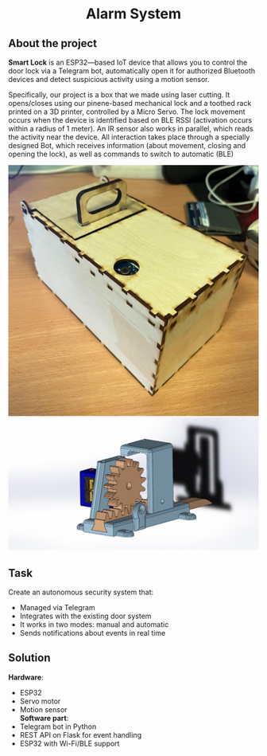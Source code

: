 <h1 align="center">Alarm System</h1>

## About the project
**Smart Lock** is an ESP32—based IoT device that allows you to control the door lock via a Telegram bot, automatically open it for authorized Bluetooth devices and detect suspicious activity using a motion sensor.

Specifically, our project is a box that we made using laser cutting. It opens/closes using our pinene-based mechanical lock and a toothed rack printed on a 3D printer, controlled by a Micro Servo. The lock movement occurs when the device is identified based on BLE RSSI (activation occurs within a radius of 1 meter). An IR sensor also works in parallel, which reads the activity near the device. All interaction takes place through a specially designed Bot, which receives information (about movement, closing and opening the lock), as well as commands to switch to automatic (BLE)

![Device](https://github.com/egor7531/Alarm-System/blob/main/images/project.png)
![Lock](https://github.com/egor7531/Alarm-System/blob/main/images/lock.JPG)

## Task
Create an autonomous security system that:
- Managed via Telegram
- Integrates with the existing door system
- It works in two modes: manual and automatic
- Sends notifications about events in real time

## Solution
**Hardware**: 
- ESP32
- Servo motor
- Motion sensor  
**Software part**:
- Telegram bot in Python
- REST API on Flask for event handling
- ESP32 with Wi-Fi/BLE support
